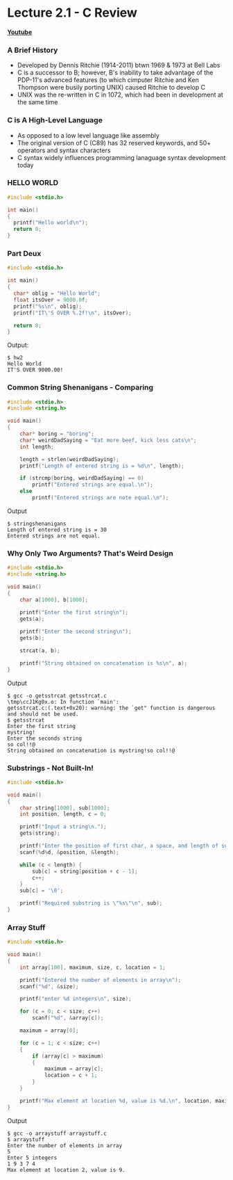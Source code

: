# Lecture 2.1 - C Review  

[**Youtube**](https://www.youtube.com/watch?v=_X4ejt-XblM)

### A Brief History
* Developed by Dennis Ritchie (1914-2011) btwn 1969 & 1973 at Bell Labs
* C is a successor to B; however, B's inability to take advantage of the PDP-11's advanced features (to which cimputer Ritchie and Ken Thompson were busily porting UNIX) caused Ritchie to develop C
* UNIX was the re-written in C in 1072, which had been in development at the same time

### C is A High-Level Language
* As opposed to a low level language like assembly
* The original version of C (C89) has 32 reserved keywords, and 50+ operators and syntax characters
* C syntax widely influences programming lanaguage syntax development today

### HELLO WORLD
``` C
#include <stdio.h>

int main()
{
  printf("Hello world\n");
  return 0;
}
```

### Part Deux
``` C
#include <stdio.h>

int main()
{
  char* oblig = "Hello World";
  float itsOver = 9000.0f;
  printf("%s\n", oblig);
  printf("IT\'S OVER %.2f!\n", itsOver);

  return 0;
}
```
Output:
```
$ hw2
Hello World
IT'S OVER 9000.00!
```
### Common String Shenanigans - Comparing
``` C
#include <stdio.h>
#include <string.h>

void main()
{
	char* boring = "boring";
	char* weirdDadSaying = "Eat more beef, kick less cats\n";
	int length;

	length = strlen(weirdDadSaying);
	printf("Length of entered string is = %d\n", length);

	if (strcmp(boring, weirdDadSaying) == 0)
		printf("Entered strings are equal.\n");
	else
		printf("Entered strings are note equal.\n");
```
Output 

```
$ stringshenanigans
Length of entered string is = 30
Entered strings are not equal.
```

### Why Only Two Arguments? That's Weird Design

``` C
#include <stdio.h>
#include <string.h>

void main()
{
	char a[1000], b[1000];
	
	printf("Enter the first string\n");
	gets(a);

	printf("Enter the second string\n");
	gets(b);

	strcat(a, b);

	printf("String obtained on concatenation is %s\n", a);
}
```
Output
```
$ gcc -o getsstrcat getsstrcat.c
\tmp\ccJ1Kg0x.o: In function `main':
getsstrcat.c:(.text+0x20): warning: the `get" function is dangerous and should not be used.
$ getsstrcat
Enter the first string
mystring!
Enter the seconds string
so col!!@
String obtained on concatenation is mystring!so col!!@
```

### Substrings - Not Built-In!

``` C
#include <stdio.h>

void main() 
{
	char string[1000], sub[1000];
	int position, length, c = 0;

	printf("Input a string\n.");
	gets(string);

	printf("Enter the position of first char, a space, and length of substring\n");
	scanf(%d%d, &position, &length);

	while (c < length) {
		sub[c] = string[position + c - 1];
		c++;
	}
	sub[c] = '\0';

	printf("Required substring is \"%s\"\n", sub);
}
```

### Array Stuff
``` C
#include <stdio.h>

void main()
{
	int array[100], maximum, size, c, location = 1;

	printf("Entered the number of elements in array\n");
	scanf("%d", &size);

	printf("enter %d integers\n", size);

	for (c = 0; c < size; c++) 
		scanf("%d", &array[c]);

	maximum = array[0];

	for (c = 1; c < size; c++)
	{
		if (array[c] > maximum) 
		{
			maximum = array[c];
			location = c + 1;
		}
	}

	printf("Max element at location %d, value is %d.\n", location, maximum);
}

```
Output
```
$ gcc -o arraystuff arraystuff.c
$ arraystuff
Enter the number of elements in array
5
Enter 5 integers
1 9 3 7 4
Max element at location 2, value is 9.
```



###
